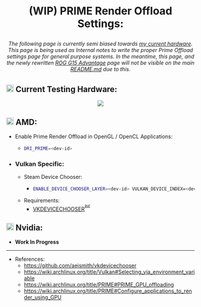 # <p align=center>(WIP) PRIME Render Offload Settings:
###### <p align=center> The following page is currently <i>semi</i> biased towards <u>my current hardware</u>. This page is being used as Internal notes to write the proper Prime Offload settings page for general purpose systems. In the meantime, this page, and the newly rewritten [ROG G15 Advantage](docs/Hardware&#32;Specific&#32;Fixes&#32;&#32;Settings/ROG-G15-Settings.md) page will not be visible on the main [README.md](https://github.com/spongeyperson/arch-dotfiles/blob/master/README.md) due to this.

## <img src="https://user-images.githubusercontent.com/28176188/192112809-e2564eee-f9a6-4504-8d13-a56d58b268f3.svg" width="20" height="20"> Current Testing Hardware:
<p align=center><img src="https://user-images.githubusercontent.com/28176188/192112487-b5c15ca1-9600-4fba-b113-fb439ba4de87.png"></p>

## <img src="https://user-images.githubusercontent.com/28176188/142365376-270d160f-33c3-4012-a3d9-541ab65bfdb6.png" width="20" height="20"> **AMD**:

- Enable Prime Render Offload in OpenGL / OpenCL Applications:
  - ```sh
    DRI_PRIME=<dev-id>
    ```

- ### Vulkan Specific:
  - Steam Device Chooser:
    - ```sh
      ENABLE_DEVICE_CHOOSER_LAYER=<dev-id> VULKAN_DEVICE_INDEX=<dev-id> %command%
      ```
  - Requirements:
    - [VKDEVICECHOOSER](https://github.com/aejsmith/vkdevicechooser)<sup><sup>[aur](https://aur.archlinux.org/packages/vkdevicechooser)</sup></sup>

## <img src="https://user-images.githubusercontent.com/28176188/142362826-8090a147-94ee-4f67-a3ed-f87058a6797d.png" width="20" height="20"> Nvidia:
  - **Work In Progress**

---

- References:
    - https://github.com/aejsmith/vkdevicechooser
    - https://wiki.archlinux.org/title/Vulkan#Selecting_via_environment_variable
    - https://wiki.archlinux.org/title/PRIME#PRIME_GPU_offloading
    - https://wiki.archlinux.org/title/PRIME#Configure_applications_to_render_using_GPU
